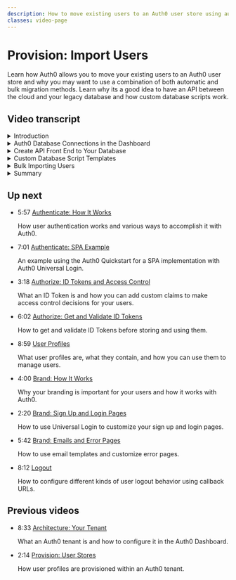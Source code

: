 ```yaml
---
description: How to move existing users to an Auth0 user store using automatic migration, bulk migration, or both.
classes: video-page
---
```

# Provision: Import Users

Learn how Auth0 allows you to move your existing users to an Auth0 user store and why you may want to use a combination of both automatic and bulk migration methods. Learn why its a good idea to have an API between the cloud and your legacy database and how custom database scripts work.

<div class="video-wrapper" data-video="d0p3ai8gah"></div>

## Video transcript

<details>
  <summary>Introduction</summary>

  Customers building new systems can easily take advantage of various types of user stores Auth0 supports to authenticate users. Now we will take a look at how Auth0 helps you import your existing users two ways: Automatic Migration and Bulk Migration. In this video we will show you the advantages to using both methods together and how to get the results you want.

  We’ve found that most customers don’t want to force their users to reset their passwords just because they chose to implement Auth0, so we’ve provided tools to help you move your users to a custom database as they authenticate over time or, depending on the algorithm you have used to hash the user’s passwords, you can bulk import the password hashes with the users. 

  Automatic migrations give your users a seamless migration experience that doesn’t require them to reset their passwords. You also benefit from only migrating active users, helping you to clean up your user data in the process. 

  Bulk migrations have the advantage of getting the migration done at the beginning in one effort and allow you to turn off your legacy system and remove legacy code sooner. If you are using a particular hashing algorithm and technique, you can even bulk migrate the passwords and not require a password reset.
</details>

<details>
  <summary>Auth0 Database Connections in the Dashboard</summary>

  Both Automatic and Bulk migration are supported using Auth0 Database Connections. After you create a database connection in the Dashboard, you enable user migration from that legacy database and create custom scripts to determine how the migration happens.

  First, you need to set up a custom database connection. Create a new database connection in the **Connections > Database** section of the Dashboard.

  Connect the database to the application. Navigate to the **Applications** tab of your database settings, under the **Applications Using This Connection** heading you can enable the database connection for each application.

  On the **Custom Database** page, enable the **Use my own database** option.

  On the **Settings** page for your database, enable the **Import Users to Auth0** option.
</details>

<details>
  <summary>Create API Front End to Your Database </summary>

  Next, if you don’t have an API already, we recommend that you create a simple API in front of your legacy database instead of allowing access directly from Auth0.

  Unless you have a private instance or enterprise cloud deployment, you probably don’t want to expose your entire database interface to the Auth0 IPs because those are shared IP addresses. Though you can whitelist Auth0 IPs, those IPs are shared in the cloud environment. 

  In compliance with the principle of least privilege, Auth0 recommends that you protect your database from too many actors directly talking directly to it. The easiest way to do that is to create a simple API endpoint that each script within Auth0 can call. Protect the API using an access token.  This access token can be created using the client-credentials grant. This grant type is for us in machine-to-machine contexts, like this one, where you don’t have the context of a particular user. 
</details>

<details>
  <summary>Custom Database Script Templates</summary>

  Next, we’ll show you how to use Auth0’s custom database script templates to perform certain actions on the user data stored in the database. 

  The script templates are pre-populated in the Dashboard script editor. The scripts cover Get User and Login.

  Here are some best practices that we’ve found work for most customers:

  * Set a `user_id` on the returned user profile that is consistent for the same user every time. This is important because if you set a random `user_id` in the `get_user` script, then call forgot password and change the password, the user will get duplicated every time they log in. In the non-migration scenario, if you set a random `user_id` you can end up with duplicate users for every login.

  * If using a username, ensure that you aren't returning the same email address for two different users in the `get_user` or `login` script. Auth0 will produce an error if you do this, but it is better to catch it in the script itself.

  * If setting `app_metadata`, call it `metadata` in the script. To support backwards compatibility, `app_metadata` is called `metadata` in `custom DB` scripts. If you don't use `metadata` in the script, you will get an error where `app_metadata` will work but if you use the API to merge `app_metadata` with a user, it will appear as if all of your metadata was lost. NOTE: `user_metadata` is not affected by this and can simply be called `user_metadata`.

  * Ensure you restrict access to that audience with a rule. As with any API that you create, if you create it solely for client credentials, then you will want to restrict access to the API in a rule. By default, Auth0 gives you a token for any API if you authenticate successfully and include the audience. Someone could intercept the redirect to authorize and add the audience to your legacy database API. If you don’t block this in a rule, they could get an access token.  You will also want to update the API to expect the subject claim of the token to end in `@clients`.

  * Make sure the `login` script and the `get_user` script both return the same user profile. Because of the two different flows (logging in, or using forgot password), if the `get_user` and `login` scripts return different user profiles, then depending on how a user migrates (either by logging in directly, or using the forgot password flow) they will end up with different profile information in Auth0.

  * If setting `app_metadata` or `user_metadata`, use a rule to fetch the metadata if it is missing. The metadata is not migrated until `https://YOUR_TENANT.auth0.com/login/callback` is called. However, the user credentials are migrated during the post to `https://YOUR_TENANT.auth0.com/usernamepassword/login`. 

    This means that if the flow is interrupted after the username password/login, but before login/callback, then they will have a user in the Auth0 database, but their app and user metadata are lost. It is really important, therefore, to create a rule that looks a lot like your `get_user` script to fetch the profile if app and user metadata are blank. This should only execute once per user at most and usually never.

  * Use a rule to mark users as migrated. This is not a hard requirement, but it does protect against one scenario in which a user changes their email address, then changes it back to the original email address. A rule should call out to the legacy database to mark the user as being migrated in the original database so that `get_user` can return false.
</details>

<details>
  <summary>Bulk Importing Users</summary>

  Next, let’s look at bulk importing users directly into the Auth0 database. It’s important to note that when you use Bulk Migration, you *can* migrate the user’s password if it was hashed using bcrypt with 10 salt rounds, otherwise you will have to force your users to reset their passwords.

  Before you launch the import users job, a database to which the users will be imported must already exist and it must be enabled for at least one application in your tenant. 

  You can then import a file containing your user data with our Management API. The file must have an array with the users' information in JSON format. You can use the `POST /api/v2/jobs/users/post_users_importsendpoint` to populate a database connection with the user information in the file. 

  The users import endpoint requires that your POST request use the `multipart/form-data` encoding type. See our documentation for a list of the parameters that must be part of the request. 

  There are some rate and file size limitations for bulk imports: 

  * Calls to the Management API are subject to rate limiting. The rate limits for this API differ depending on whether your tenant is free or paid, production or not. 
    * For all free and non-production tenants, you can have up to 2 requests per second and bursts up to 10 requests.
    * For paid tenants, you can have up to 15 requests per second and bursts up to 50 requests. 
    * The rate limits include calls made via Auth0 Rules. Note, that the limit is set by tenant and not by endpoint. For additional information about these endpoints, please consult the Management API explorer.
  * There is also an import JSON file size limitation of 500 kilobytes.  If your user database would result in a file larger than this, you will need to break the users up into chunks that keep each file smaller than 500 KB.

  Auth0 does provide an User Import/Export Extension however, we recommend that you use the Management API Bulk Migration for all but the most simple cases.

  After you’ve migrated your users to the Auth0 database, you can use the **List** or **Search** Management API endpoint to make sure the users are there. You can also view the users list in the Dashboard.

  We’ve found that customers often opt for a two-phased approach to user migration, employing Automatic Migration first in order to migrate as many active users as possible, and then turning off Automatic Migration and performing Bulk Migration for the users that remain.
</details>

<details>
  <summary>Summary</summary>
  
  After you have verified the migration of the final set of users, you can set the `login` and `get_user` scripts to simply `“return callback()”` in the Dashboard. Keep **Import Users to Auth0** enabled on the Settings page so that your users will be directed to the new database workflow.

  This gives your active users a nice experience by not forcing them to reset their passwords, even if your hashing algorithm is not compatible with bulk import, while still allowing you to decommission the legacy identity store.

  In the next video, we will take a look at user authentication.
</details>

## Up next

<ul class="up-next">

  <li>
    <span class="video-time"><i class="icon icon-budicon-494"></i>5:57</span>
    <i class="video-icon icon icon-budicon-676"></i>
    <a href="/videos/get-started/04_01-authenticate-how-it-works">Authenticate: How It Works</a>
    <p>How user authentication works and various ways to accomplish it with Auth0.</p>
  </li>

  <li>
    <span class="video-time"><i class="icon icon-budicon-494"></i>7:01</span>
    <i class="video-icon icon icon-budicon-676"></i>
    <a href="/videos/get-started/04_02-authenticate-spa-example">Authenticate: SPA Example</a>
    <p>An example using the Auth0 Quickstart for a SPA implementation with Auth0 Universal Login. </p>
  </li>

  <li>
    <span class="video-time"><i class="icon icon-budicon-494"></i>3:18</span>
    <i class="video-icon icon icon-budicon-676"></i>
    <a href="/videos/get-started/05_01-authorize-id-tokens-access-control">Authorize: ID Tokens and Access Control</a>
    <p>What an ID Token is and how you can add custom claims to make access control decisions for your users. </p>
  </li>

  <li>
    <span class="video-time"><i class="icon icon-budicon-494"></i>6:02</span>
    <i class="video-icon icon icon-budicon-676"></i>
    <a href="/videos/get-started/05_02-authorize-get-validate-id-tokens">Authorize: Get and Validate ID Tokens</a>
    <p>How to get and validate ID Tokens before storing and using them. </p>
  </li>

  <li>
    <span class="video-time"><i class="icon icon-budicon-494"></i>8:59</span>
    <i class="video-icon icon icon-budicon-676"></i>
    <a href="/videos/get-started/06-user-profiles">User Profiles</a>
    <p>What user profiles are, what they contain, and how you can use them to manage users. </p>
  </li>

  <li>
    <span class="video-time"><i class="icon icon-budicon-494"></i>4:00</span>
    <i class="video-icon icon icon-budicon-676"></i>
    <a href="/videos/get-started/07_01-brand-how-it-works">Brand: How It Works</a>
    <p>Why your branding is important for your users and how it works with Auth0. </p>
  </li>

  <li>
    <span class="video-time"><i class="icon icon-budicon-494"></i>2:20</span>
    <i class="video-icon icon icon-budicon-676"></i>
    <a href="/videos/get-started/07_02-brand-signup-login-pages">Brand: Sign Up and Login Pages</a>
    <p>How to use Universal Login to customize your sign up and login pages. </p>
  </li>

  <li>
    <span class="video-time"><i class="icon icon-budicon-494"></i>5:42</span>
    <i class="video-icon icon icon-budicon-676"></i>
    <a href="/videos/get-started/08-brand-emails-error-pages">Brand: Emails and Error Pages</a>
    <p>How to use email templates and customize error pages. </p>
  </li>

  <li>
    <span class="video-time"><i class="icon icon-budicon-494"></i>8:12</span>
    <i class="video-icon icon icon-budicon-676"></i>
    <a href="/videos/get-started/10-logout">Logout</a>
    <p>How to configure different kinds of user logout behavior using callback URLs. </p>
  </li>

</ul>

## Previous videos

<ul class="up-next">

  <li>
    <span class="video-time"><i class="icon icon-budicon-494"></i>8:33</span>
    <i class="video-icon icon icon-budicon-676"></i>
    <a href="/videos/get-started/01-architecture-your-tenant">Architecture: Your Tenant</a>
    <p>What an Auth0 tenant is and how to configure it in the Auth0 Dashboard.</p>
  </li>

  <li>
    <span class="video-time"><i class="icon icon-budicon-494"></i>2:14</span>
    <i class="video-icon icon icon-budicon-676"></i>
    <a href="/videos/get-started/02-provision-user-stores">Provision: User Stores</a>
    <p>How user profiles are provisioned within an Auth0 tenant.</p>
  </li>

</ul>
